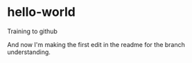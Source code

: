 # hello-world
Training to github

And now I'm making the first edit in the readme for the branch understanding.

